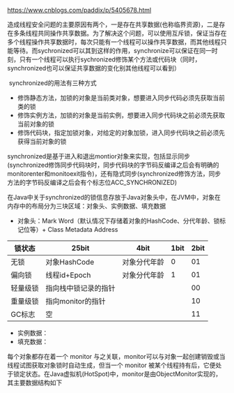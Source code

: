 https://www.cnblogs.com/paddix/p/5405678.html

​       造成线程安全问题的主要原因有两个，一是存在共享数据(也称临界资源)，二是存在多条线程共同操作共享数据。为了解决这个问题，可以使用互斥锁，保证当存在多个线程操作共享数据时，每次只能有一个线程可以操作共享数据，而其他线程只能等待。而sychronized可以其到这样的作用，synchronize可以保证在同一时刻，只有一个线程可以执行sychronized修饰某个方法或代码块（同时，synchronized也可以保证共享数据的变化别其他线程可以看到）

​      synchronized的用法有三种方式

+ 修饰静态方法，加锁的对象是当前类对象，想要进入同步代码必须先获取当前类的锁
+ 修饰实例方法，加锁的对象是当前实例，想要进入同步代码块之前必须先获取当前对象的锁
+ 修饰代码块，指定加锁对象，对给定的对象加锁，进入同步代码块之前必须先获得当前对象的锁

​      synchronized是基于进入和退出montior对象来实现，包括显示同步(synchronized修饰同步代码块时，同步代码块的字节码反编译之后会有明确的monitorenter和monitoexit指令)，还有隐式同步(synchronized修饰方法，同步方法的字节码反编译之后会有个标志位ACC_SYNCHRONIZED)

​      在Java中关于synchronized的锁信息存放于Java对象头中，在JVM中，对象在内存中的布局分为三块区域：对象头、实例数据、填充数据

+ 对象头：Mark Word（默认情况下存储着对象的HashCode、分代年龄、锁标记位等）+ Class Metadata Address

| 锁状态   | 25bit                | 4bit         | 1bit | 2bit |
| -------- | -------------------- | ------------ | ---- | ---- |
| 无锁     | 对象HashCode         | 对象分代年龄 | 0    | 01   |
| 偏向锁   | 线程id+Epoch         | 对象分代年龄 | 1    | 01   |
| 轻量级锁 | 指向栈中锁记录的指针 |              |      | 00   |
| 重量级锁 | 指向monitor的指针    |              |      | 10   |
| GC标志   | 空                   |              |      | 11   |

+ 实例数据：
+ 填充数据：



每个对象都存在着一个 monitor 与之关联，monitor可以与对象一起创建销毁或当线程试图获取对象锁时自动生成，但当一个 monitor 被某个线程持有后，它便处于锁定状态。在Java虚拟机(HotSpot)中，monitor是由ObjectMonitor实现的，其主要数据结构如下

```

```

